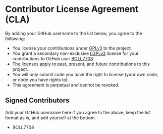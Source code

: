 # Contributor License Agreement (CLA)

By adding your GitHub username to the list below, you agree to the following:
- You license your contributions under [GPLv3](GPL) to the project.
- You grant a secondary non-exclusive [LGPLv3](LGPL) license for your contributions to GitHub user [BOLL7708](BOLL7708).
- The licenses apply to past, present, and future contributions to this project.
- You will only submit code you have the right to license (your own code, or code you have rights to).  
- This agreement is perpetual and cannot be revoked.  

[BOLL7708]: (https://github.com/BOLL7708)
[GPL]: https://www.gnu.org/licenses/gpl-3.0.html
[LGPL]: https://www.gnu.org/licenses/lgpl-3.0.en.html

## Signed Contributors
Add your GitHub username here if you agree to the above, keep the list format as is, and add yourself at the bottom.

- BOLL7708
